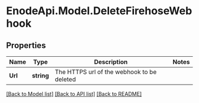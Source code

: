 # EnodeApi.Model.DeleteFirehoseWebhook

## Properties

Name | Type | Description | Notes
------------ | ------------- | ------------- | -------------
**Url** | **string** | The HTTPS url of the webhook to be deleted | 

[[Back to Model list]](../README.md#documentation-for-models) [[Back to API list]](../README.md#documentation-for-api-endpoints) [[Back to README]](../README.md)

